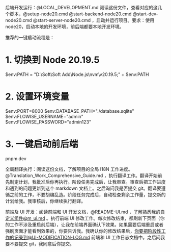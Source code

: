 后端开发运行：@LOCAL_DEVELOPMENT.md 阅读这份文件，查看对应的这几个脚本，@setup-node20.cmd @start-backend-node20.cmd @start-dev-node20.cmd @start-server-node20.cmd ，启动并运行项目。要求：使用 node20，启动本地的开发环境，前后端都要本地开发环境。

推荐的一键启动流程是：

# 1. 切换到 Node 20.19.5

$env:PATH = "D:\Soft\Soft Add\Node.js\nvm\v20.19.5;" + $env:PATH

# 2. 设置环境变量

$env:PORT=8000
$env:DATABASE_PATH="./database.sqlite"
$env:FLOWISE_USERNAME="admin"
$env:FLOWISE_PASSWORD="admin123"

# 3. 一键启动前后端

pnpm dev

全局翻译执行：阅读这份文档，了解项目的全局 I18N 工作进度。@Translation_Work_Comprehensive_Guide.md ，执行翻译工作。翻译开始前先制定计划，我批准后你再执行。阶段任务完成后，让我审查。审查后把工作进度和遇到的问题更新到这个 markdown 文档上。之后询问我是否提交 git。翻译要遵循之前的工作，不要胡编乱造。阶段任务完成后，自动检查剩余工作量，提交新的计划给我。我审核后，你继续执行翻译。

前端及 UI 开发：阅读前端和 UI 开发文档，@README-UI.md ，了解熟悉我的自定义组件@m_ui.md 。执行前端 UI 修改工作。每次修改结束，都刷新下页面（你的工作不涉及重启前后端），让我在前端界面确认下效果。如果需要后端重启或者强刷页面才能看到效果的，你要告诉我。我确认你的修改结果后，你要把阶段性工作的记录到@UI-MODIFICATION-LOG.md 前端和 UI 工作日志文档中。之后问我要不要提交 git，我同意后你提交。
